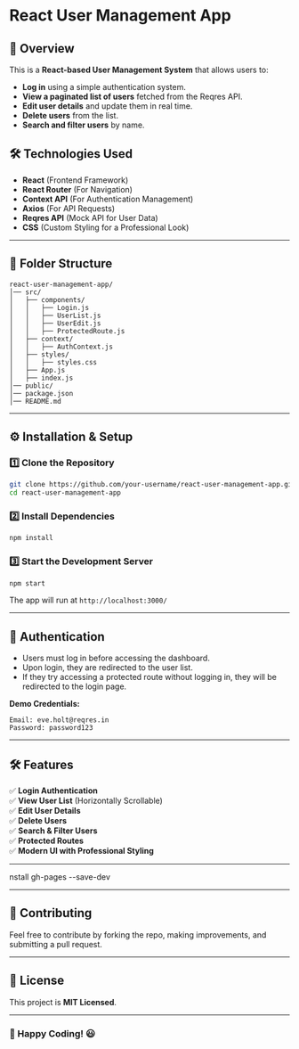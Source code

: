 # React User Management App

## 🚀 Overview
This is a **React-based User Management System** that allows users to:
- **Log in** using a simple authentication system.
- **View a paginated list of users** fetched from the Reqres API.
- **Edit user details** and update them in real time.
- **Delete users** from the list.
- **Search and filter users** by name.

## 🛠️ Technologies Used
- **React** (Frontend Framework)
- **React Router** (For Navigation)
- **Context API** (For Authentication Management)
- **Axios** (For API Requests)
- **Reqres API** (Mock API for User Data)
- **CSS** (Custom Styling for a Professional Look)

---
## 📂 Folder Structure
```
react-user-management-app/
│── src/
│   ├── components/
│   │   ├── Login.js
│   │   ├── UserList.js
│   │   ├── UserEdit.js
│   │   ├── ProtectedRoute.js
│   ├── context/
│   │   ├── AuthContext.js
│   ├── styles/
│   │   ├── styles.css
│   ├── App.js
│   ├── index.js
│── public/
│── package.json
│── README.md
```

---
## ⚙️ Installation & Setup
### 1️⃣ Clone the Repository
```sh
git clone https://github.com/your-username/react-user-management-app.git
cd react-user-management-app
```
### 2️⃣ Install Dependencies
```sh
npm install
```
### 3️⃣ Start the Development Server
```sh
npm start
```
The app will run at `http://localhost:3000/`

---
## 🔐 Authentication
- Users must log in before accessing the dashboard.
- Upon login, they are redirected to the user list.
- If they try accessing a protected route without logging in, they will be redirected to the login page.

**Demo Credentials:**
```
Email: eve.holt@reqres.in
Password: password123
```

---
## 🛠 Features
✅ **Login Authentication**  
✅ **View User List** (Horizontally Scrollable)  
✅ **Edit User Details**  
✅ **Delete Users**  
✅ **Search & Filter Users**  
✅ **Protected Routes**  
✅ **Modern UI with Professional Styling**  

---
nstall gh-pages --save-dev



---
## 🤝 Contributing
Feel free to contribute by forking the repo, making improvements, and submitting a pull request.

---
## 📝 License
This project is **MIT Licensed**.

---
### 🚀 Happy Coding! 😃

